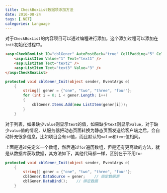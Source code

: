 ```yaml
---
title: CheckBoxList数据项添加方法
date: 2016-08-24
tags: [.NET]
categories: Language
---
```


对于`CheckBoxList`的内容项目可以通过编程进行添加，这个添加过程可以添加在`init`初始化过程中。

```aspx
<asp:CheckBoxList ID="cblGener" AutoPostBack="true" CellPadding="5" CellSpacing="10" RepeatColumns="3" OnInit="cblGener_Init" runat="server">
    <asp:ListItem Value="1" Text="text1" />
    <asp:ListItem Text="text2" />
    <asp:ListItem Text="text3" Value="3" />
</asp:CheckBoxList>
```

```cs
protected void cblGener_Init(object sender, EventArgs e)
    {
        string[] gener = {"one", "two", "three", "four"};
        for (int i = 0; i < gener.Length; i++)
        {
            cblGener.Items.Add(new ListItem(gener[i]));
        }
    }
```

对于列表，如果缺少`value`则显示`text`的值，如果缺少`text`则显示`value`，对于缺少`value`值的情况，从服务器把动态页面转换为静态页面发送给客户端之后，会自动补充很多信息，比如项目会有`id`值，而且默认的`value`和`text`值相同。

上面是通过先定义一个数组，然后通过`for`遍历数组，但是还有更高效的方法，就是从数据库获取数据，其方法如下，其他代码都一样，区别在于不用`for`

```cs
protected void cblGener_Init(object sender, EventArgs e)
    {
        string[] gener = {"one", "two", "three", "four"};
        cblGener.DataSource = gener;    // 指定数据源
        cblGener.DataBind();    // 绑定数据
    }
```

